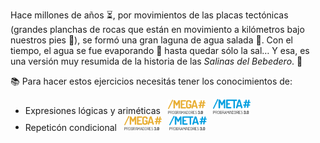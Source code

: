 Hace millones de años :hourglass_flowing_sand:, por movimientos de las placas tectónicas (grandes planchas de rocas que están en movimiento a kilómetros bajo nuestros pies :footprints:), se formó una gran laguna de agua salada :sunrise:. Con el tiempo, el agua se fue evaporando :dash: hasta quedar sólo la sal… Y esa, es una versión muy resumida de la historia de las  _Salinas del Bebedero_. :book:

:books: Para hacer estos ejercicios necesitás tener los conocimientos de:

* Expresiones lógicas y ariméticas &nbsp; [<img src="https://raw.githubusercontent.com/MumukiProject/mumuki-guia-gobstones-ciudad-de-san-luis-secundaria/master/assets/mega_sanluis_1574865841808.png" alt="mega_sanluis_1574865841808.png" width="60px" height="auto">](https://mumuki.io/secundaria.sanluis/lessons/40-fundamentos-expresiones) &nbsp; [<img src="https://raw.githubusercontent.com/MumukiProject/mumuki-guia-gobstones-ciudad-de-san-luis-secundaria/master/assets/meta_sanluis_1574865884490.png" alt="meta_sanluis_1574865884490.png" width="60px" height="auto">](https://mumuki.io/sanluis/lessons/40-fundamentos-expresiones)
* Repeticón condicional &nbsp; [<img src="https://raw.githubusercontent.com/MumukiProject/mumuki-guia-gobstones-ciudad-de-san-luis-secundaria/master/assets/mega_sanluis_1574865841808.png" alt="mega_sanluis_1574865841808.png" width="60px" height="auto">](https://mumuki.io/secundaria.sanluis/lessons/43-fundamentos-repeticion-condicional) &nbsp; [<img src="https://raw.githubusercontent.com/MumukiProject/mumuki-guia-gobstones-ciudad-de-san-luis-secundaria/master/assets/meta_sanluis_1574865884490.png" alt="meta_sanluis_1574865884490.png" width="60px" height="auto">](https://mumuki.io/sanluis/lessons/43-fundamentos-repeticion-condicional)
